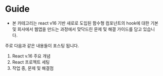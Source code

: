 # Guide

- 본 카테고리는 react v16 기반 새로로 도입된 함수형 컴포넌트의 hook에 대한 기본 및 회사에서 웹앱을 만드는 과정에서 맞닥드린 문제 및 해결 가이드를 담고 있습니다.

주로 다음과 같은 내용들이 포스팅 됩니다.

1. React v.16 주요 개념
2. React 프로젝트 세팅
3. 작업 중, 문제 및 해결점

